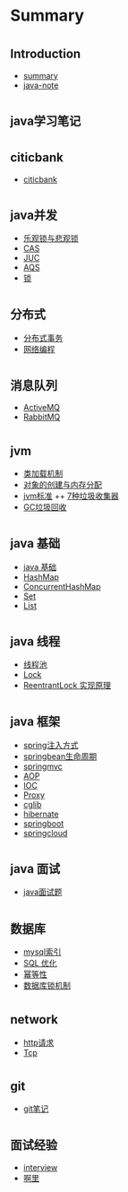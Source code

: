 # Summary


#  
   ## Introduction
   + [summary](README.md)
   + [java-note](Book.md)
#
   ## java学习笔记

#   
   ## citicbank   
   + [citicbank](citicbank/张科老师学习知识点.md)
   
#   
   ## java并发     
  + [乐观锁与悲观锁](并发/乐观锁与悲观锁.md)
  + [CAS](并发/CAS.md)
  + [JUC](并发/JUC.md)
  + [AQS](并发/AQS原理.md)
  + [锁](并发/锁.md)

#    
   ## 分布式     
  + [分布式事务](分布式/分布式事务.md)
  + [网络编程](分布式/网络编程.md)

#
   ## 消息队列
   + [ActiveMQ](消息队列/ActiveMQ.md)   
   + [RabbitMQ](消息队列/RabbitMQ.md)

#
   ## jvm
   + [类加载机制](jvm/类加载机制.md)
   + [对象的创建与内存分配](jvm/对象的创建与内存分配.md)
   + [jvm标准](jvm/jvm标准.md)
   ++ [7种垃圾收集器](jvm/垃圾收集器.md)
   + [GC垃圾回收](jvm/GC.md)

#
   ## java 基础
   + [java 基础](java基础/java基础.md)
   + [HashMap](java基础/HashMap.md)
   + [ConcurrentHashMap](java基础/ConcurrentHashMap.md)
   + [Set](java基础/Set.md)
   + [List](java基础/List.md)

#
   ## java 线程
   + [线程池](java线程/java多线程.md)
   + [Lock](java线程/lock.md)
   + [ReentrantLock 实现原理](java线程/ReentrantLock.md)

#
   ## java 框架
   + [spring注入方式](java框架/spring/spring注入方式.md)
   + [springbean生命周期](java框架/spring/SpringBean生命周期.md)
   + [springmvc](java框架/spring/SpringMVC.md)
   + [AOP](java框架/spring/AOP.md)
   + [IOC](java框架/spring/Ioc.md)
   + [Proxy](java框架/spring/proxy.md)
   + [cglib](java框架/spring/cglib.md)
   + [hibernate](java框架/hibernate.md)
   + [springboot](java框架/springboot.md)
   + [springcloud](java框架/springcloud.md)

#   
   ## java 面试
   - [java面试题](java面试题.md)

#
   ## 数据库
   - [mysql索引](数据库/MySQL/mysql索引.md)
   - [SQL 优化](数据库/MySQL/SQL优化.md)
   - [幂等性](数据库/幂等性.md)
   - [数据库锁机制](数据库/数据库锁机制.md)
   
# 
   ## network
   - [http请求](network/http.md)
   - [Tcp](network/TCP三次协议.md)

# 
   ## git 
   - [git笔记](git/gitnote.md)
   
# 
   ## 面试经验
   - [interview](面试经验/interview.md)
   - [啊里](面试经验/阿里大佬面试题.md)

       
